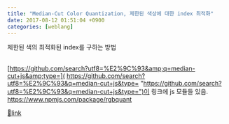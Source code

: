 ```yaml
---
title: "Median-Cut Color Quantization, 제한된 색상에 대한 index 최적화"
date: 2017-08-12 01:51:04 +0900
categories: [weblang]
---
```


제한된 색의 최적화된 index를 구하는 방법

[  
]( https://github.com/search?utf8=%E2%9C%93&q=median-cut+js&type=)[https://github.com/search?utf8=%E2%9C%93&amp;q=median-cut+js&amp;type=]( https://github.com/search?utf8=%E2%9C%93&q=median-cut+js&type= "https://github.com/search?utf8=%E2%9C%93&q=median-cut+js&type=")이 링크에 js 모듈들 있음.  
https://www.npmjs.com/package/rgbquant


[🔗link](http://www.mins01.com/mh/tech/read/1103)